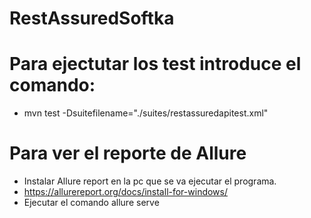 # RestAssuredSoftka
# Para ejectutar los test introduce el comando:

- mvn test -Dsuitefilename="./suites/restassuredapitest.xml"

# Para ver el reporte de Allure 
- Instalar Allure report en la pc que se va ejecutar el programa.
- https://allurereport.org/docs/install-for-windows/
- Ejecutar el comando allure serve
